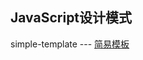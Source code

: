 ## JavaScript设计模式

simple-template     ---      [简易模板](https://github.com/heuuLZP/JS-design-pattern/blob/master/simple-template/README.md) 

